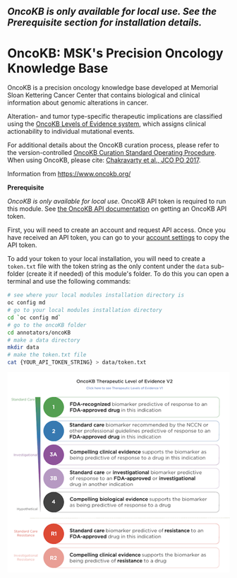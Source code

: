## _OncoKB is only available for local use. See the Prerequisite section for installation details._

# OncoKB: MSK's Precision Oncology Knowledge Base

OncoKB is a precision oncology knowledge base developed at Memorial Sloan Kettering Cancer Center that contains biological and clinical information about genomic alterations in cancer.

Alteration- and tumor type-specific therapeutic implications are classified using the [OncoKB Levels of Evidence system](https://www.oncokb.org/levels), which assigns clinical actionability to individual mutational events.

For additional details about the OncoKB curation process, please refer to the version-controlled [OncoKB Curation Standard Operating Procedure](https://www.oncokb.org/sop). When using OncoKB, please cite: [Chakravarty et al., JCO PO 2017](https://ascopubs.org/doi/full/10.1200/PO.17.00011).

Information from https://www.oncokb.org/

**Prerequisite**

*OncoKB is only available for local use*. OncoKB API token is required to run this module. See [the OncoKB API documentation](https://api.oncokb.org/oncokb-website/api) on getting an OncoKB API token.

First, you will need to create an account and request API access. Once you have received an API token, you can go to your [account settings](https://www.oncokb.org/account) to copy the API token.

To add your token to your local installation, you will need to create a `token.txt` file with the token string as the only content under the `data` sub-folder (create it if needed) of this module's folder. To do this you can open a terminal and use the following commands:

```bash
# see where your local modules installation directory is
oc config md
# go to your local modules installation directory
cd `oc config md`
# go to the oncoKB folder
cd annotators/oncoKB
# make a data directory
mkdir data
# make the token.txt file
cat {YOUR_API_TOKEN_STRING} > data/token.txt
```

![Screenshot](oncokb_screenshot_1.png)
